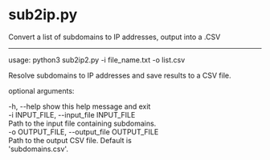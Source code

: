 # sub2ip.py
Convert a list of subdomains to IP addresses, output into a .CSV


---
usage: python3 sub2ip2.py -i file_name.txt -o list.csv

Resolve subdomains to IP addresses and save results to a CSV file.

optional arguments:</p>
  -h, --help            show this help message and exit<br>
  -i INPUT_FILE, --input_file INPUT_FILE<br>
                        Path to the input file containing subdomains.<br>
  -o OUTPUT_FILE, --output_file OUTPUT_FILE<br>
                        Path to the output CSV file. Default is<br>
                        'subdomains.csv'.<br>

